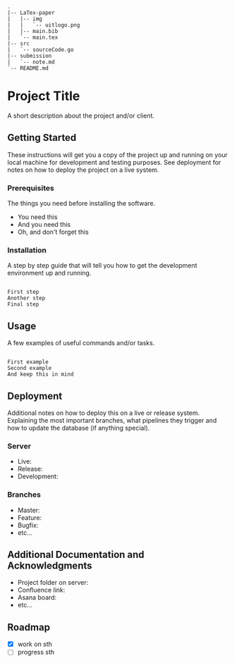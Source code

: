 ```
.
|-- LaTex-paper
|   |-- img
|   |   `-- uitlogo.png
|   |-- main.bib
|   `-- main.tex
|-- src
|   `-- sourceCode.go
|-- submission
|   `-- note.md
`-- README.md
```

# Project Title

A short description about the project and/or client.

## Getting Started

These instructions will get you a copy of the project up and running on your local machine for development and testing purposes. See deployment for notes on how to deploy the project on a live system.

### Prerequisites

The things you need before installing the software.

* You need this
* And you need this
* Oh, and don't forget this

### Installation

A step by step guide that will tell you how to get the development environment up and running.

```

First step
Another step
Final step

```

## Usage

A few examples of useful commands and/or tasks.

```

First example
Second example
And keep this in mind

```

## Deployment

Additional notes on how to deploy this on a live or release system. Explaining the most important branches, what pipelines they trigger and how to update the database (if anything special).

### Server

* Live:
* Release:
* Development:

### Branches

* Master:
* Feature:
* Bugfix:
* etc...

## Additional Documentation and Acknowledgments

* Project folder on server:
* Confluence link:
* Asana board:
* etc...

## Roadmap

* [x] work on sth
* [ ] progress sth

